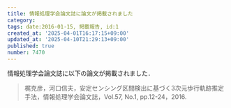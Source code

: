 ```yaml
---
title: 情報処理学会論文誌に論文が掲載されました
category:
tags: date:2016-01-15, 掲載報告, id:1
created_at: '2025-04-01T16:17:15+09:00'
updated_at: '2025-04-10T21:29:13+09:00'
published: true
number: 7470
---
```


情報処理学会論文誌に以下の論文が掲載されました．

> 梶克彦，河口信夫，安定センシング区間検出に基づく3次元歩行軌跡推定手法，情報処理学会論文誌，Vol.57, No.1, pp.12-24，2016.
